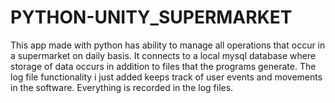 # PYTHON-UNITY_SUPERMARKET
This app made with python has ability to manage all operations that occur in a supermarket on daily basis. It connects to a local mysql database where storage of data occurs in addition to files that the programs generate. 
The log file functionality i just added keeps track of user events and movements in the software. Everything is recorded in the log files. 
